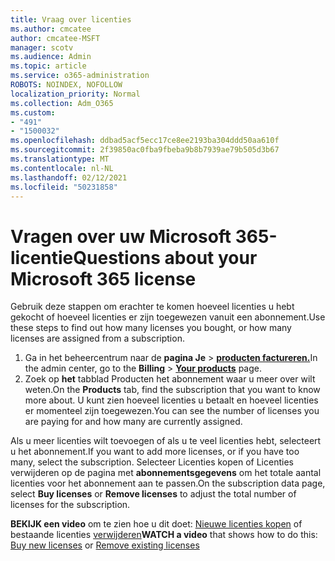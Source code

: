 ```yaml
---
title: Vraag over licenties
ms.author: cmcatee
author: cmcatee-MSFT
manager: scotv
ms.audience: Admin
ms.topic: article
ms.service: o365-administration
ROBOTS: NOINDEX, NOFOLLOW
localization_priority: Normal
ms.collection: Adm_O365
ms.custom:
- "491"
- "1500032"
ms.openlocfilehash: ddbad5acf5ecc17ce8ee2193ba304ddd50aa610f
ms.sourcegitcommit: 2f39850ac0fba9fbeba9b8b7939ae79b505d3b67
ms.translationtype: MT
ms.contentlocale: nl-NL
ms.lasthandoff: 02/12/2021
ms.locfileid: "50231858"
---
```

# <a name="questions-about-your-microsoft-365-license"></a><span data-ttu-id="4091a-102">Vragen over uw Microsoft 365-licentie</span><span class="sxs-lookup"><span data-stu-id="4091a-102">Questions about your Microsoft 365 license</span></span>

<span data-ttu-id="4091a-103">Gebruik deze stappen om erachter te komen hoeveel licenties u hebt gekocht of hoeveel licenties er zijn toegewezen vanuit een abonnement.</span><span class="sxs-lookup"><span data-stu-id="4091a-103">Use these steps to find out how many licenses you bought, or how many licenses are assigned from a subscription.</span></span>
  
1. <span data-ttu-id="4091a-104">Ga in het beheercentrum naar de **pagina Je** \> **[producten factureren.](https://go.microsoft.com/fwlink/p/?linkid=842054)**</span><span class="sxs-lookup"><span data-stu-id="4091a-104">In the admin center, go to the **Billing** \> **[Your products](https://go.microsoft.com/fwlink/p/?linkid=842054)** page.</span></span>
2. <span data-ttu-id="4091a-105">Zoek op **het** tabblad Producten het abonnement waar u meer over wilt weten.</span><span class="sxs-lookup"><span data-stu-id="4091a-105">On the **Products** tab, find the subscription that you want to know more about.</span></span> <span data-ttu-id="4091a-106">U kunt zien hoeveel licenties u betaalt en hoeveel licenties er momenteel zijn toegewezen.</span><span class="sxs-lookup"><span data-stu-id="4091a-106">You can see the number of licenses you are paying for and how many are currently assigned.</span></span>

<span data-ttu-id="4091a-107">Als u meer licenties wilt toevoegen of als u te veel licenties hebt, selecteert u het abonnement.</span><span class="sxs-lookup"><span data-stu-id="4091a-107">If you want to add more licenses, or if you have too many, select the subscription.</span></span> <span data-ttu-id="4091a-108">Selecteer Licenties kopen of  Licenties verwijderen op de pagina met **abonnementsgegevens** om het totale aantal licenties voor het abonnement aan te passen.</span><span class="sxs-lookup"><span data-stu-id="4091a-108">On the subscription data page, select **Buy licenses** or **Remove licenses** to adjust the total number of licenses for the subscription.</span></span>

<span data-ttu-id="4091a-109">**BEKIJK een video** om te zien hoe u dit doet: [Nieuwe licenties kopen](https://go.microsoft.com/fwlink/p/?linkid=2154857) of bestaande licenties [verwijderen](https://go.microsoft.com/fwlink/p/?linkid=2154938)</span><span class="sxs-lookup"><span data-stu-id="4091a-109">**WATCH a video** that shows how to do this: [Buy new licenses](https://go.microsoft.com/fwlink/p/?linkid=2154857) or [Remove existing licenses](https://go.microsoft.com/fwlink/p/?linkid=2154938)</span></span>
